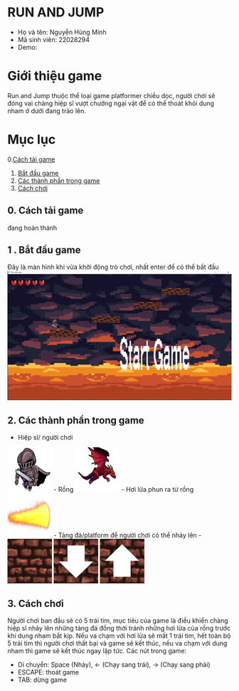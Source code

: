 # RUN AND JUMP
- Họ và tên: Nguyễn Hùng Minh
- Mã sinh viên: 22028294
- Demo: 
# Giới thiệu game
Run and Jump thuộc thể loại game platformer chiều dọc, người chơi sẽ đóng vai chàng hiệp sĩ vượt chướng ngại vật để có thể thoát khỏi dung nham ở dưới đang trào lên.
# Mục lục
0.[Cách tải game](#0-Cách-tải-game)
1. [Bắt đầu game](#1-Bắt-đầu-game)
2. [Các thành phần trong game](#2-Các-thành-phần-trong-game)
3. [Cách chơi](#3-Cách-chơi)

## 0. Cách tải game
đang hoàn thánh
## 1 . Bắt đầu game
Đây là màn hình khi vừa khởi động trò chơi, nhất enter để có thể bắt đầu 
![image](/preview/startgame.png)

## 2. Các thành phần trong game

- Hiệp sĩ/ người chơi
  
 <img src="image/playerNeutral.png"  width="100" height="100">
- Rồng
  
<img src="image/dragon2.png"  width="100" height="100">
- Hơi lửa phun ra từ rồng
  
  <img src="image/dragonFire.png"  width="100" height="100">
- Tảng đá/platform để người chơi có thể nhảy lên
- 
  <img src="image/platform.png"  width="100" height="100">
  <img src="image/platformDown.png"  width="100" height="100">
  <img src="image/platformUp.png"  width="100" height="100">

  ## 3. Cách chơi
  Người chơi ban đầu sẽ có 5 trái tim, mục tiêu của game là điều khiển chàng hiệp sĩ nhảy lên những tảng đá đồng thời tránh những hơi lửa của rồng trước khi dung nham bắt kịp. Nếu va chạm với hơi lửa sẽ mất 1 trái tim, hết toàn bộ 5 trái tim thì người chơi thất bại và game sẽ kết thúc, nếu va chạm với dung nham thì game sẽ kết thúc ngay lập tức.
  Các nút trong game:
- Di chuyển: Space (Nhảy), ← (Chạy sang trái), → (Chạy sang phải)
- ESCAPE: thoát game
- TAB: dừng game
  

  

